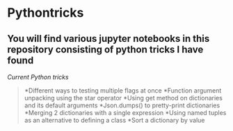 # Pythontricks
## You will find various jupyter notebooks in this repository consisting of python tricks I have found

*Current Python tricks*
>*Different ways to testing multiple flags at once
>*Function argument unpacking using the star operator
>*Using get method on dictionaries and its default arguments
>*Json.dumps() to pretty-print dictionaries
>*Merging 2 dictionaries with a single expression
>*Using named tuples as an alternative to defining a class
>*Sort a dictionary by value
